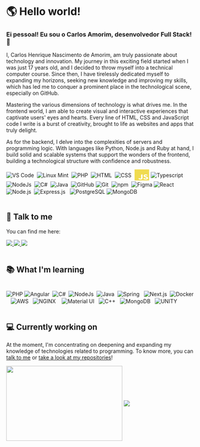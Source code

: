 <h1> 🌎 Hello world!</h1>

### Ei pessoal! Eu sou o Carlos Amorim, desenvolvedor Full Stack! 👋

I, Carlos Henrique Nascimento de Amorim, am truly passionate about technology and innovation. My journey in this exciting field started when I was just 17 years old, and I decided to throw myself into a technical computer course. Since then, I have tirelessly dedicated myself to expanding my horizons, seeking new knowledge and improving my skills, which has led me to conquer a prominent place in the technological scene, especially on GitHub.

Mastering the various dimensions of technology is what drives me. In the frontend world, I am able to create visual and interactive experiences that captivate users' eyes and hearts. Every line of HTML, CSS and JavaScript code I write is a burst of creativity, brought to life as websites and apps that truly delight.

As for the backend, I delve into the complexities of servers and programming logic. With languages ​​like Python, Node.js and Ruby at hand, I build solid and scalable systems that support the wonders of the frontend, building a technological structure with confidence and robustness.

<div>
  <img align="center" title="VS Code" alt="VS Code" height="30" width="40" src="https://cdn.jsdelivr.net/gh/devicons/devicon/icons/vscode/vscode-original.svg" />&nbsp;
  <img align="center" title="Linux Mint" alt="Linux Mint" height="30" width="30" src="https://upload.wikimedia.org/wikipedia/commons/thumb/3/3f/Linux_Mint_logo_without_wordmark.svg/800px-Linux_Mint_logo_without_wordmark.svg.png" />&nbsp;
  <img align="center" title="PHP" alt="PHP" height="30" width="30" src="https://static-00.iconduck.com/assets.00/php-icon-2048x2048-79jhb719.png" />&nbsp;
  <img align="center" title="HTML" alt="HTML" height="30" width="40" src="https://cdn.pixabay.com/photo/2017/08/05/11/16/logo-2582748_960_720.png" />&nbsp;
  <img align="center" title="CSS" alt="CSS" height="30" width="40" src="https://cdn1.iconfinder.com/data/icons/social-media-logos-7/64/css-3-512.png" />&nbsp;
  <img align="center" title="Javascript" alt="Javascript" height="30" width="40" src="https://raw.githubusercontent.com/devicons/devicon/master/icons/javascript/javascript-plain.svg" />
  <img align="center" title="Typescript" alt="Typescript" height="30" width="43" src="https://cdn.jsdelivr.net/gh/devicons/devicon/icons/typescript/typescript-original.svg" />
  <img align="center" title="NodeJs" alt="NodeJs" height="30" width="30" src="https://img.shields.io/badge/Node.js-43853D?style=for-the-badge&logo=node.js&logoColor=white" />&nbsp;
   <img align="center" title="C#" alt="C#" height="30" width="30" src="https://dkrn4sk0rn31v.cloudfront.net/uploads/2022/05/como-instalar-o-csharp-e-nosso-primeiro-exemplo.png" />&nbsp;
    <img align="center" title="Java" alt="Java" height="30" width="30" src="https://blog.geekhunter.com.br/wp-content/uploads/2018/04/java-860x418.png" />&nbsp;
  <img align="center" title="GitHub" alt="GitHub" height="30" width="40" src="https://gist.githubusercontent.com/andrezzasouza/a5a0d2445c4c5015ffbb0704f87a7c34/raw/8153b4f391c3513f6bca21727980d3a1f5a197f0/github-grey.svg" />
  <img align="center" title="Git" alt="Git" height="30" width="40" src="https://cdn.jsdelivr.net/gh/devicons/devicon/icons/git/git-original.svg" />&nbsp;
  <img align="center" title="npm" alt="npm" height="30" width="30" src="https://static-00.iconduck.com/assets.00/npm-icon-512x512-qtfdrf37.png" />&nbsp;
  <img align="center" title="Figma" alt="Figma" height="30" width="40" src="https://cdn.jsdelivr.net/gh/devicons/devicon/icons/figma/figma-original.svg" />
  <img align="center" title="React" alt="React" height="30" width="40" src="https://cdn.jsdelivr.net/gh/devicons/devicon/icons/react/react-original.svg" />
  <img align="center" title="Node.js" alt="Node.js" height="30" width="40" src="https://miro.medium.com/v2/resize:fit:800/1*v2vdfKqD4MtmTSgNP0o5cg.png" />&nbsp;
  <img align="center" title="Express.js" alt="Express.js" height="40" src="https://adware-technologies.s3.amazonaws.com/uploads/technology/thumbnail/20/express-js.png" />&nbsp;&nbsp;
  <img align="center" title="PostgreSQL" alt="PostgreSQL" height="30" src="https://cdn.jsdelivr.net/gh/devicons/devicon/icons/postgresql/postgresql-plain.svg" />
   <img align="center" title="MongoDB" alt="MongoDB" height="30" width="40" src="https://cdn.jsdelivr.net/gh/devicons/devicon/icons/mongodb/mongodb-original.svg" />



  <br />
  <br />
</div>


<h2 id="talk"> 💬 Talk to me</h2>
<div style="display: inline_block">
  <p>You can find me here:</p>
  <a href="https://www.linkedin.com/in/carlosdeamorim/">
    <img src="https://img.shields.io/badge/LinkedIn-0077B5?style=for-the-badge&logo=linkedin&logoColor=white" />
  </a>
  <a href="mailto:carloshamorim457@gmail.com">
    <img src="https://img.shields.io/badge/Gmail-D14836?style=for-the-badge&logo=gmail&logoColor=white" />
  </a>
  <a href="https://www.instagram.com/eusoucarlosamorim/">
    <img src="https://img.shields.io/badge/Instagram-E4405F?style=for-the-badge&logo=instagram&logoColor=white" />
  </a>
  <br />
  <br />
</div>




<h2>📚 What I'm learning</h2>
<br />
<div>
<img align="center" title="PHP" alt="PHP" height="34" width="38" src=https://img.shields.io/badge/PHP-777BB4?style=for-the-badge&logo=php&logoColor=white />
  <img align="center" title="Angular" alt="Angular" height="34" width="38" src="https://img.shields.io/badge/Angular-DD0031?style=for-the-badge&logo=angular&logoColor=white" />&nbsp;
  <img align="center" title="C#" alt="C#" height="34" width="38" src="https://img.shields.io/badge/C%23-239120?style=for-the-badge&logo=c-sharp&logoColor=white"/>&nbsp;
  <img align="center" title="NodeJs" alt="NodeJs" height="34" width="38" src="https://img.shields.io/badge/Node.js-43853D?style=for-the-badge&logo=node.js&logoColor=white">&nbsp;
  <img align="center" title="Java" alt="Java" height="34" src="https://cdn.jsdelivr.net/gh/devicons/devicon/icons/java/java-original.svg" />&nbsp;
  <img align="center" title="Spring" alt="Spring" height="34" width="40" src="https://cdn.jsdelivr.net/gh/devicons/devicon/icons/spring/spring-original.svg" />&nbsp;&nbsp;
  <img align="center" title="Next.js" alt="Next.js" height="34" src="https://i.imgur.com/KjkuHJF.png" />&nbsp;
  <img align="center" title="Docker" alt="Docker" height="50" src="https://cdn.jsdelivr.net/gh/devicons/devicon/icons/docker/docker-original.svg" />&nbsp;&nbsp;
  <img align="center" title="AWS" alt="AWS" height="45" src="https://i.imgur.com/yBsYobh.png" />&nbsp;&nbsp;
  <img align="center" title="NGINX" alt="NGINX" height="65" src="https://cdn.jsdelivr.net/gh/devicons/devicon/icons/nginx/nginx-original.svg" />&nbsp;&nbsp;&nbsp;
  <img align="center" title="Material UI" alt="Material UI" height="34" width="40" src="https://cdn.jsdelivr.net/gh/devicons/devicon/icons/materialui/materialui-original.svg" />&nbsp;&nbsp;
  <img align="center" title="C++" alt="C++" height="34" width="40" src="https://img.shields.io/badge/C%2B%2B-00599C?style=for-the-badge&logo=c%2B%2B&logoColor=white" />&nbsp;&nbsp;
  <img align="center" title="MongoDB" alt="MongoDB" height="34" width="50" src="https://img.shields.io/badge/MongoDB-4EA94B?style=for-the-badge&logo=mongodb&logoColor=white" />&nbsp;&nbsp;
  <img align="center" title="UNITY" alt="UNITY" height="35" width="50" src="https://img.shields.io/badge/Unity-100000?style=for-the-badge&logo=unity&logoColor=white" />&nbsp;&nbsp;
  
  
  <br />
  <br />
</div>


<h2>💻 Currently working on</h2>

At the moment, I'm concentrating on deepening and expanding my knowledge of technologies related to programming. To know more, you can <a href="#talk">talk to me</a> or <a href="https://github.com/andrezzasouza?tab=repositories">take a look at my repositories</a>!



<div>
  <a href="https://github.com/carloshamorim" style="text-decoration: none !important; color: transparent; ">
    <img width="310" height="200" src="https://github-readme-stats.vercel.app/api?username=carloshamorim&theme=panda&show_icons=true&hide_rank=true&include_all_commits=true&count_private=true&custom_title=Github%20Stats" align="center" />
  </a>
  <a href="https://github.com/carloshamorim" style="text-decoration: none !important;">
    <img height="200" src="https://github-readme-stats.vercel.app/api/wakatime?username=carloshamorim&theme=panda&langs_count=5" align="center" />
  </a>
</div>

